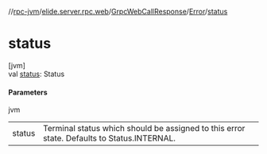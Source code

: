 //[rpc-jvm](../../../../index.md)/[elide.server.rpc.web](../../index.md)/[GrpcWebCallResponse](../index.md)/[Error](index.md)/[status](status.md)

# status

[jvm]\
val [status](status.md): Status

#### Parameters

jvm

| | |
|---|---|
| status | Terminal status which should be assigned to this error state. Defaults to Status.INTERNAL. |
